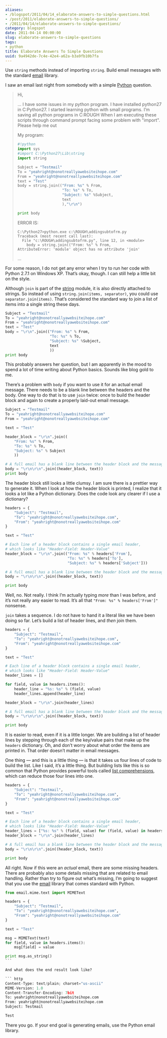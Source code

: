```yaml
---
aliases:
- /blogspot/2011/04/14_elaborate-answers-to-simple-questions.html
- /post/2011/elaborate-answers-to-simple-questions/
- /2011/04/14/elaborate-answers-to-simple-questions/
category: blogspot
date: 2011-04-14 00:00:00
slug: elaborate-answers-to-simple-questions
tags:
- python
title: Elaborate Answers To Simple Questions
uuid: 9a4942de-7c4e-42e4-a62a-b3a9fb10b7fa
---
```


Use `string` methods instead of importing `string`. Build email messages
with the standard [email](http://docs.python.org.library.email.html)
library.

I saw an email last night from somebody with a simple
[Python](http://python.org) question.

> Hi,
> 
> … I have some issues in my python program. I have installed python27
> in C:Python27. I started learning python with small programs. I’m
> saving all python programs in C:ROUGH When I am executing these
> scripts through command prompt facing some problem with "import".
> Please help me out
> 
> My program:
> 
> ``` python
> #!python
> import sys
> #import C:\Python27\Lib\string
> import string
> 
> Subject = "Testmail"
> To = "yeahright@nonotreallyawebsiteihope.com"
> From = "yeahright@nonotreallyawebsiteihope.com"
> text = "Test"
> body = string.join(("From: %s" % From,
>                     "To: %s" % To,
>                     "Subject: %s" %Subject,
>                     text
>                     ),"\r\n")
> 
> print body
> ```
> 
> ERROR IS:
> 
>     C:\Python27>python.exe c:\ROUGH\addingsubtofrm.py
>     Traceback (most recent call last):
>       File "c:\ROUGH\addingsubtofrm.py", line 12, in <module>
>         body = string.join(("From: %s" % From,
>     AttributeError: 'module' object has no attribute 'join'
> 
> …​

For some reason, I do not get any error when I try to run her code with
Python 2.7.1 on Windows XP. That’s okay, though. I can still help a
little bit on the style.

Although `join` is part of the
[string](http://docs.python.org/library/string.html) module, it is also
directly attached to strings. So instead of using `string.join(items,
separator)`, you could use `separator.join(items)`. That’s considered
the standard way to join a list of items into a single string these
days.

``` python
Subject = "Testmail"
To = "yeahright@nonotreallyawebsiteihope.com"
From = "yeahright@nonotreallyawebsiteihope.com"
text = "Test"
body = "\r\n".join(("From: %s" % From,
                    "To: %s" % To,
                    "Subject: %s" %Subject,
                    text
                    ))
print body
```

This probably answers her question, but I am apparently in the mood to
spend a lot of time writing about Python basics. Sounds like blog gold
to me.

There’s a problem with `body` if you want to use it for an actual email
message. There needs to be a blank line between the headers and the
body. One way to do that is to use `join` twice: once to build the
header block and again to create a properly laid-out email message.

``` python
Subject = "Testmail"
To = "yeahright@nonotreallyawebsiteihope.com"
From = "yeahright@nonotreallyawebsiteihope.com"

text = "Test"

header_block = "\r\n".join((
    "From: %s" % From,
    "To: %s" % To,
    "Subject: %s" % Subject
    ))

# A full email has a blank line between the header block and the message body
body = "\r\n\r\n".join((header_block, text))
print body
```

The header block still looks a little clumsy. I am sure there is a
prettier way to generate it. When I look at how the header block is
printed, I realize that it looks a lot like a Python dictionary. Does
the code look any clearer if I use a dictionary?

``` python
headers = {
    "Subject": "Testmail",
    "To": "yeahright@nonotreallyawebsiteihope.com",
    "From": "yeahright@nonotreallyawebsiteihope.com"
}

text = "Test"

# Each line of a header block contains a single email header,
# which looks like "Header-Field: Header-Value"
header_block = "\r\n".join(("From: %s" % headers['From'],
                            "To: %s" % headers['To'],
                            "Subject: %s" % headers['Subject']))

# A full email has a blank line between the header block and the message body
body = "\r\n\r\n".join((header_block, text))

print body
```

Well, no. Not really. I think I’m actually typing *more* than I was
before, and it’s not really any easier to read. It’s all that `"From:
%s" % headers['From']"` nonsense.

`join` takes a sequence. I do not have to hand it a literal like we have
been doing so far. Let’s build a list of header lines, and *then* join
them.

``` python
headers = {
    "Subject": "Testmail",
    "To": "yeahright@nonotreallyawebsiteihope.com",
    "From": "yeahright@nonotreallyawebsiteihope.com"
}

text = "Test"

# Each line of a header block contains a single email header,
# which looks like "Header-Field: Header-Value"
header_lines = []

for field, value in headers.items():
    header_line = "%s: %s" % (field, value)
    header_lines.append(header_line)

header_block = "\r\n".join(header_lines)

# A full email has a blank line between the header block and the message body
body = "\r\n\r\n".join((header_block, text))

print body
```

It is easier to read, even if it is a little longer. We are building a
list of header lines by stepping through each of the key/value pairs
that make up the `headers` dictionary. Oh, and don’t worry about what
order the items are printed in. That order doesn’t matter in email
messages.

One thing — and this is a little thing — is that it takes us four lines
of code to build the list. Like I said, it’s a little thing. But
building lists like this is so common that Python provides powerful
tools called [list
comprehensions](http://docs.python.org/tutorial/datastructures.html#list-comprehensions),
which can reduce those four lines into one.

``` python
headers = {
    "Subject": "Testmail",
    "To": "yeahright@nonotreallyawebsiteihope.com",
    "From": "yeahright@nonotreallyawebsiteihope.com"
}

text = "Test"

# Each line of a header block contains a single email header,
# which looks like "Header-Field: Header-Value"
header_lines = ["%s: %s" % (field, value) for (field, value) in headers.items()]
header_block = "\r\n".join(header_lines)

# A full email has a blank line between the header block and the message body
body = "\r\n\r\n".join((header_block, text))

print body
```

All right. Now if this were an *actual* email, there are some missing
headers. There are probably also some details missing that are related
to email handling. Rather than try to figure out what’s missing, I’m
going to suggest that you use the
[email](http://docs.python.org.library.email.html) library that comes
standard with Python.

```` python
from email.mime.text import MIMEText

headers = {
    "Subject": "Testmail",
    "To": "yeahright@nonotreallyawebsiteihope.com",
    "From": "yeahright@nonotreallyawebsiteihope.com"
}

text = "Test"

msg = MIMEText(text)
for field, value in headers.items():
    msg[field] = value

print msg.as_string()
```

And what does the end result look like?

``` http
Content-Type: text/plain; charset="us-ascii"
MIME-Version: 1.0
Content-Transfer-Encoding: 7bit
To: yeahright@nonotreallyawebsiteihope.com
From: yeahright@nonotreallyawebsiteihope.com
Subject: Testmail

Test
````

There you go. If your end goal is generating emails, use the Python
email library.